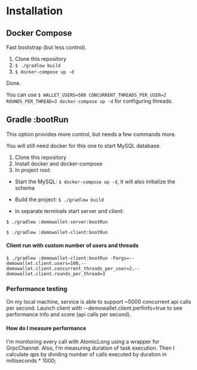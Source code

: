 # Installation

## Docker Compose

Fast bootstrap (but less control).

1. Clone this repository
2. `$ ./gradlew build`
3. `$ docker-compose up -d`

Done.

You can use `$ WALLET_USERS=500 CONCURRENT_THREADS_PER_USER=2 ROUNDS_PER_THREAD=3 docker-compose up -d` for configuring threads.

## Gradle :bootRun

This option provides more control, but needs a few commands more.

You will still need docker for this one to start MySQL database.
1. Clone this repository
2. Install docker and docker-compose
3. In project root: 

- Start the MySQL: `$ docker-compose up -d`, it will also initialize the schema
- Build the project: `$ ./gradlew build`

- In separate terminals start server and client: 

 `$ ./gradlew :demowallet-server:bootRun`

 `$ ./gradlew :demowallet-client:bootRun`

#### Client run with custom number of users and threads 
 `$ ./gradlew :demowallet-client:bootRun -Pargs=--demowallet.client.users=100,--demowallet.client.concurrent_threads_per_user=2,--demowallet.client.rounds_per_thread=3`
 
### Performance testing

On my local machine, service is able to support ~5000 concurrent api calls per second.
Launch client with --demowallet.client.perfinfo=true to see performance info and score (api calls per second).

#### How do I measure performance
I'm monitoring every call with AtomicLong using a wrapper for GrpcChannel.
Also, I'm measuring duration of task execution. Then I calculate qps by dividing number of calls executed by duration in milliseconds * 1000;